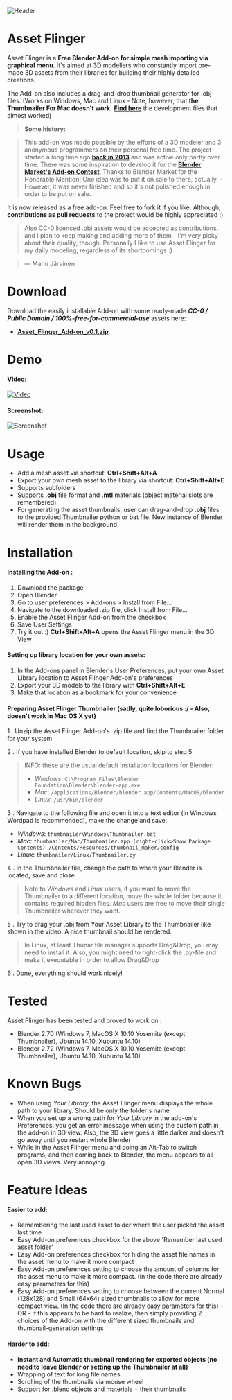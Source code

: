 ![Header](http://i.imgur.com/gp3BdlI.jpg)
# Asset Flinger
Asset Flinger is a **Free Blender Add-on for simple mesh importing via graphical menu**.
It's aimed at 3D modellers who constantly import pre-made 3D assets from their libraries for building their highly detailed creations.

The Add-on also includes a drag-and-drop thumbnail generator for .obj files.
(Works on Windows, Mac and Linux - Note, however, that **the Thumbnailer For Mac doesn't work.** **[Find here](http://files.manujarvinen.com/Asset_Flinger/)** the development files that almost worked)

> **Some history:**

> This add-on was made possible by the efforts of a 3D modeler and 3 anonymous programmers on their personal free time. The project started a long time ago **[back in 2013](http://blenderartists.org/forum/showthread.php?293731-OBJ-Asset-Library-Addon)** and was active only partly over time. There was some inspiration to develop it for the **[Blender Market's Add-on Contest](http://community.cgcookie.com/t/blender-add-on-contest-winners-announced/392)**. Thanks to Blender Market for the Honorable Mention! One idea was to put it on sale to there, actually. - However, it was never finished and so it's not polished enough in order to be put on sale. 

It is now released as a free add-on. Feel free to fork it if you like. 
Although, **contributions as pull requests** to the project would be highly appreciated :) 

> Also CC-0 licenced .obj assets would be accepted as contributions, and I plan to keep making and adding more of them - I'm very picky about their quality, though. Personally I like to use Asset Flinger for my daily modeling, regardless of its shortcomings :) 

> — Manu Järvinen

# Download
Download the easily installable Add-on with some ready-made ***CC-0 / Public Domain / 100%-free-for-commercial-use*** assets here:

- **[Asset_Flinger_Add-on_v0.1.zip](http://files.manujarvinen.com/Asset_Flinger/Asset_Flinger_Add-on_v0.1.zip)**

# Demo

#### Video:
<a href="http://youtu.be/qYYoSTjIOTY" target="_blank">![Video](http://i.imgur.com/BwRkfsY.jpg)</a>
#### Screenshot:
![Screenshot](http://i.imgur.com/sjnjRNl.jpg)

# Usage

* Add a mesh asset via shortcut: **Ctrl+Shift+Alt+A**
* Export your own mesh asset to the library via shortcut: **Ctrl+Shift+Alt+E**
* Supports subfolders
* Supports **.obj** file format and **.mtl** materials (object material slots are remembered)
* For generating the asset thumbnails, user can drag-and-drop **.obj** files to the provided Thumbnailer python or bat file. New instance of Blender will render them in the background.

# Installation
#### Installing the Add-on :
1. Download the package
2. Open Blender
3. Go to user preferences > Add-ons > Install from File...
4. Navigate to the downloaded .zip file, click Install from File...
5. Enable the Asset Flinger Add-on from the checkbox
6. Save User Settings
7. Try it out :) **Ctrl+Shift+Alt+A** opens the Asset Flinger menu in the 3D View

#### Setting up library location for your own assets:
1. In the Add-ons panel in Blender's User Preferences, put your own Asset Library location to Asset Flinger Add-on's preferences
2. Export your 3D models to the library with **Ctrl+Shift+Alt+E**
3. Make that location as a bookmark for your convenience

#### Preparing Asset Flinger Thumbnailer (sadly, quite loborious :/ - Also, doesn't work in Mac OS X yet)
1 . Unzip the Asset Flinger Add-on's .zip file and find the Thumbnailer folder for your system

2 . If you have installed Blender to default location, skip to step 5
> INFO: these are the usual default installation locations for Blender:
> * *Windows*: `C:\Program Files\Blender Foundation\Blender\blender-app.exe`
> * *Mac*: `/Applications/Blender/blender.app/Contents/MacOS/blender`
> * *Linux*: `/usr/bin/blender`

3 . Navigate to the following file and open it into a text editor (in Windows Wordpad is recommended), make the change and save:
 * *Windows*: `thumbnailer\Windows\Thumbnailer.bat`
 * *Mac*: `thumbnailer/Mac/Thumbnailer.app (right-click>Show Package Contents) /Contents/Resources/thumbnail_maker/config`
 * *Linux*: `thumbnailer/Linux/Thumbnailer.py`

4 . In the Thumbnailer file, change the path to where your Blender is located, save and close

> Note to *Windows* and *Linux* users, if you want to move the Thumbnailer to a different location, move the whole folder because it contains required hidden files. *Mac* users are free to move their single Thumbnailer wherever they want.

5 . Try to drag your .obj from Your Asset Library to the Thumbnailer like shown in the video. A nice thumbnail should be rendered.

> In Linux, at least Thunar file manager supports Drag&Drop, you may need to install it. Also, you might need to right-click the .py-file and make it executable in order to allow Drag&Drop

6 . Done, everything should work nicely!

# Tested
Asset Flinger has been tested and proved to work on :
* Blender 2.70 (Windows 7, MacOS X 10.10 Yosemite (except Thumbnailer), Ubuntu 14.10, Xubuntu 14.10)
* Blender 2.72 (Windows 7, MacOS X 10.10 Yosemite (except Thumbnailer), Ubuntu 14.10, Xubuntu 14.10)

# Known Bugs
* When using *Your Library*, the Asset Flinger menu displays the whole path to your library. Should be only the folder's name
* When you set up a wrong path for *Your Library* in the add-on's Preferences, you get an error message when using the custom path in the add-on in 3D view. Also, the 3D view goes a little darker and doesn't go away until you restart whole Blender
* While in the Asset Flinger menu and doing an Alt-Tab to switch programs, and then coming back to Blender, the menu appears to all open 3D views. Very annoying.

# Feature Ideas

#### Easier to add:
* Remembering the last used asset folder where the user picked the asset last time
* Easy Add-on preferences checkbox for the above 'Remember last used asset folder'
* Easy Add-on preferences checkbox for hiding the asset file names in the asset menu to make it more compact
* Easy Add-on preferences setting to choose the amount of columns for the asset menu to make it more compact. (In the code there are already easy parameters for this)
* Easy Add-on preferences setting to choose between the current Normal (128x128) and Small (64x64) sized thumbnails to allow for more compact view. (In the code there are already easy parameters for this) - OR - if this appears to be hard to realize, then simply providing 2 choices of the Add-on with the different sized thumbnails and thumbnail-generation settings

#### Harder to add:
* **Instant and Automatic thumbnail rendering for exported objects (no need to leave Blender or setting up the Thumbnailer at all)**
* Wrapping of text for long file names
* Scrolling of the thumbnails via mouse wheel
* Support for .blend objects and materials + their thumbnails
